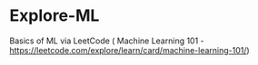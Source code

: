 # Explore-ML

Basics of ML via LeetCode ( Machine Learning 101 - https://leetcode.com/explore/learn/card/machine-learning-101/)
